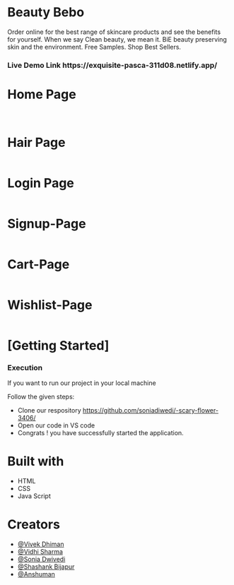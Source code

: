 # Beauty Bebo 
Order online for the best range of skincare products and see the benefits for yourself. When we say Clean beauty, we mean it. BiE beauty preserving skin and the environment. Free Samples. Shop Best Sellers.

<h3>Live Demo Link https://exquisite-pasca-311d08.netlify.app/ </h3>



 <h1>Home Page</h1>
    <img src="https://i.postimg.cc/brVPGRj4/Screenshot-220.png" alt=""/>
     <img src="https://i.postimg.cc/DZJjndwx/Screenshot-223.png" alt=""/>
     <h1>Hair Page</h1>
    <img src="https://i.postimg.cc/65vXYnVL/Screenshot-225.png" alt=""/>
     <h1>Login Page</h1>
    <img src="https://i.postimg.cc/qRNJrYKW/Screenshot-226.png" alt=""/>
     <h1>Signup-Page</h1>
    <img src="https://i.postimg.cc/sD4Rky8v/Screenshot-227.png" alt=""/>
     <h1>Cart-Page</h1>
    <img src="https://i.postimg.cc/Ghq5PpVJ/Screenshot-228.png" alt=""/>
     <h1>Wishlist-Page</h1>
    <img src="https://i.postimg.cc/ZnD6RXs3/Screenshot-230.png" alt=""/>

   <h1>[Getting Started]</h1>
    <h3>Execution</h3>
    <p>If you want to run our project in your local machine</p>
    <p>Follow the given steps:</p>
    <ul>
        <li>Clone our respository <a href="https://github.com/soniadiwedi/-scary-flower-3406">https://github.com/soniadiwedi/-scary-flower-3406/</a></li>
        <li>Open our code in VS code </li>
         <li>Congrats !  you have successfully started the application.</li>
    </ul>
        <h1>Built with</h1>
    <ul>
        <li>HTML</li>
        <li>CSS</li>
        <li>Java Script</li>       
    </ul>
        <h1>Creators</h1>
    <ul>
    <li><a href="https://github.com/Dhiman-22/">@Vivek Dhiman</a></li>
   <li><a href="">@Vidhi Sharma</a></li>
   <li><a href="">@Sonia Dwivedi</a></li>
   <li><a href="">@Shashank Bijapur</a></li>
   <li><a href="">@Anshuman</a></li>
   </ul>
